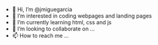- 👋 Hi, I’m @jmiguegarcia
- 👀 I’m interested in coding webpages and landing pages
- 🌱 I’m currently learning html, css and js
- 💞️ I’m looking to collaborate on ...
- 📫 How to reach me ...

<!---
jmiguegarcia/jmiguegarcia is a ✨ special ✨ repository because its `README.md` (this file) appears on your GitHub profile.
You can click the Preview link to take a look at your changes.
--->
